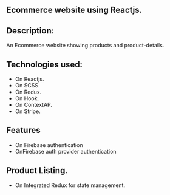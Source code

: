 ## Ecommerce website using Reactjs.

## Description:
An Ecommerce website showing products and product-details.

## Technologies used:

- On Reactjs.
- On SCSS.
- On Redux.
- On Hook.
- On ContextAP.
- On Stripe.


## Features
- On Firebase authentication
- OnFirebase auth provider authentication

## Product Listing.
- On Integrated Redux for state management.


